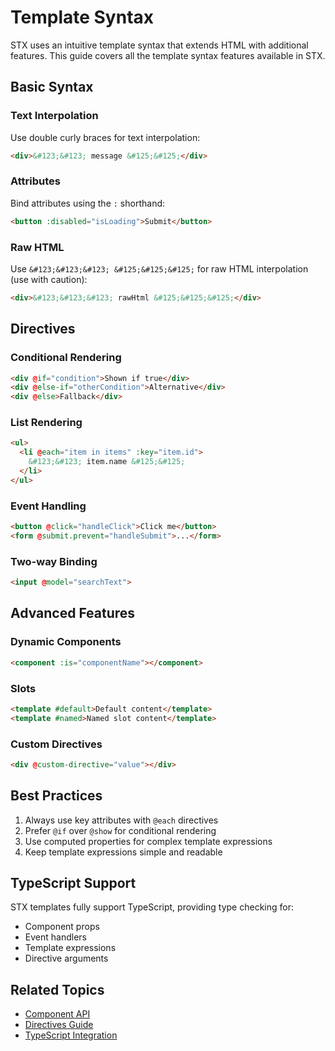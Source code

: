 # Template Syntax

STX uses an intuitive template syntax that extends HTML with additional features. This guide covers all the template syntax features available in STX.

## Basic Syntax

### Text Interpolation

Use double curly braces for text interpolation:

```html
<div>&#123;&#123; message &#125;&#125;</div>
```

### Attributes

Bind attributes using the `:` shorthand:

```html
<button :disabled="isLoading">Submit</button>
```

### Raw HTML

Use `&#123;&#123;&#123; &#125;&#125;&#125;` for raw HTML interpolation (use with caution):

```html
<div>&#123;&#123;&#123; rawHtml &#125;&#125;&#125;</div>
```

## Directives

### Conditional Rendering

```html
<div @if="condition">Shown if true</div>
<div @else-if="otherCondition">Alternative</div>
<div @else>Fallback</div>
```

### List Rendering

```html
<ul>
  <li @each="item in items" :key="item.id">
    &#123;&#123; item.name &#125;&#125;
  </li>
</ul>
```

### Event Handling

```html
<button @click="handleClick">Click me</button>
<form @submit.prevent="handleSubmit">...</form>
```

### Two-way Binding

```html
<input @model="searchText">
```

## Advanced Features

### Dynamic Components

```html
<component :is="componentName"></component>
```

### Slots

```html
<template #default>Default content</template>
<template #named>Named slot content</template>
```

### Custom Directives

```html
<div @custom-directive="value"></div>
```

## Best Practices

1. Always use key attributes with `@each` directives
2. Prefer `@if` over `@show` for conditional rendering
3. Use computed properties for complex template expressions
4. Keep template expressions simple and readable

## TypeScript Support

STX templates fully support TypeScript, providing type checking for:

- Component props
- Event handlers
- Template expressions
- Directive arguments

## Related Topics

- [Component API](/api/component)
- [Directives Guide](/guide/directives)
- [TypeScript Integration](/api/typescript)
